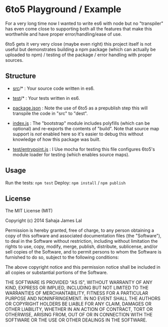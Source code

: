 # 6to5 Playground / Example

For a very long time now I wanted to write es6 with node but no
"transpiler" has even come close to supporting both all the features
that make this worthwhile and have proper error/handling/ease of use.

6to5 gets it very very close (maybe even right) this project itself is
not useful but demonstrates building a npm package (which can actually
be uploaded to npm) / testing of the package / error handling with
proper sources.

## Structure

  - [src](./src)/* :
      Your source code written in es6.

  - [test](./test/)/* :
      Your tests written in es6.

  - [package.json](./package.json) :
      Note the use of 6to5 as a prepublish step this will
      transpile the code in "src" to "dest".

  - [index.js](./index.js) :
      The "bootstrap" module includes polyfills (which can be optional) and
      re-exports the contents of "build". Note that source map support is
      _not_ enabled here so it's easier to debug this without knowledge of how
     this package was built.

  - [test/entrypoint.js](./test/entrypoint.js) :
      I Use mocha for testing this file configures 6to5's module loader for
      testing (which enables source maps).

## Usage

Run the tests: `npm test`
Deploy: `npm install` / `npm publish`

## License

The MIT License (MIT)

Copyright (c) 2014 Sahaja James Lal

Permission is hereby granted, free of charge, to any person obtaining a copy
of this software and associated documentation files (the "Software"), to deal
in the Software without restriction, including without limitation the rights
to use, copy, modify, merge, publish, distribute, sublicense, and/or sell
copies of the Software, and to permit persons to whom the Software is
furnished to do so, subject to the following conditions:

The above copyright notice and this permission notice shall be included in all
copies or substantial portions of the Software.

THE SOFTWARE IS PROVIDED "AS IS", WITHOUT WARRANTY OF ANY KIND, EXPRESS OR
IMPLIED, INCLUDING BUT NOT LIMITED TO THE WARRANTIES OF MERCHANTABILITY,
FITNESS FOR A PARTICULAR PURPOSE AND NONINFRINGEMENT. IN NO EVENT SHALL THE
AUTHORS OR COPYRIGHT HOLDERS BE LIABLE FOR ANY CLAIM, DAMAGES OR OTHER
LIABILITY, WHETHER IN AN ACTION OF CONTRACT, TORT OR OTHERWISE, ARISING FROM,
OUT OF OR IN CONNECTION WITH THE SOFTWARE OR THE USE OR OTHER DEALINGS IN THE
SOFTWARE.

